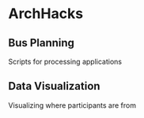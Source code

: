 # ArchHacks

## Bus Planning

Scripts for processing applications

## Data Visualization

Visualizing where participants are from